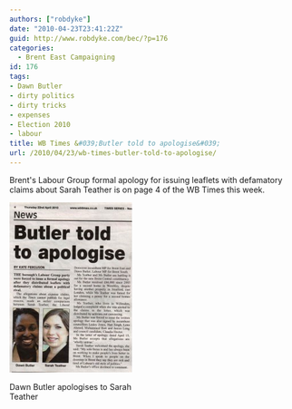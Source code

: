 ```yaml
---
authors: ["robdyke"]
date: "2010-04-23T23:41:22Z"
guid: http://www.robdyke.com/bec/?p=176
categories:
  - Brent East Campaigning
id: 176
tags:
- Dawn Butler
- dirty politics
- dirty tricks
- expenses
- Election 2010
- labour
title: WB Times &#039;Butler told to apologise&#039;
url: /2010/04/23/wb-times-butler-told-to-apologise/
---
```

Brent's Labour Group formal apology for issuing leaflets with defamatory claims about Sarah Teather is on page 4 of the WB Times this week.

<div id="attachment_177" style="width: 227px" class="wp-caption alignnone">
  <a href="/pubfiles/2010/04/23-apr-WBT-butler-appology.jpeg"><img class="size-medium wp-image-177" title="23 apr WBT butler appology" src="/pubfiles/2010/04/23-apr-WBT-butler-appology-217x300.jpg" alt="Butler claimed £66,000 in expenses" width="217" height="300" /></a>
  
  <p class="wp-caption-text">
    Dawn Butler apologises to Sarah Teather
  </p>
</div>